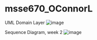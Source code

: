 # msse670_OConnorL

UML Domain Layer
![image](https://github.com/loconnor002/msse670_OConnorL/assets/148510444/4b076ec6-386a-4bf2-9882-3621b3f1ed4a)

Sequence Diagram, week 2
![image](https://github.com/loconnor002/msse670_OConnorL/assets/148510444/6e84cec6-f34e-4568-8198-04fba8e63c2a)
